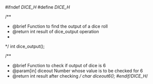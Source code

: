 #ifndef _DICE_H_
#define _DICE_H_

/**
 * @brief Function to find the output of a dice roll
 * @return int result of dice_output operation
 * 
 */
int dice_output();

/**
 * @brief Function to check if output of dice is 6
 * @param[in] diceout Number whose value is to be checked for 6
 * @return int result after checking
 */
char *diceout6();
#endif/*_DICE_H_*/
